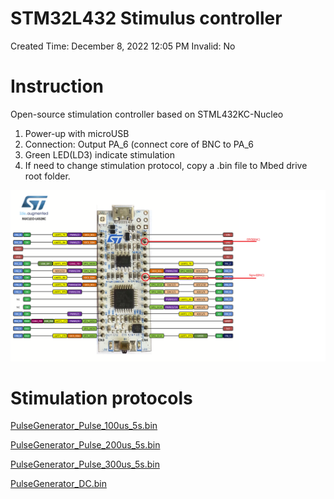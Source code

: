 # STM32L432 Stimulus controller

Created Time: December 8, 2022 12:05 PM
Invalid: No

# Instruction

Open-source stimulation controller based on STML432KC-Nucleo

1. Power-up with microUSB
2. Connection: Output PA_6 (connect core of BNC to PA_6
3. Green LED(LD3) indicate stimulation
4. If need to change stimulation protocol, copy a .bin file to Mbed drive root folder.

![Untitled](STM32L432%20Stimulus%20controller%2089e7ddbba905480b9ee6aefdc1fd8399/Untitled.png)

# Stimulation protocols

[PulseGenerator_Pulse_100us_5s.bin](STM32L432%20Stimulus%20controller%2089e7ddbba905480b9ee6aefdc1fd8399/PulseGenerator_Pulse_100us_5s.bin)

[PulseGenerator_Pulse_200us_5s.bin](STM32L432%20Stimulus%20controller%2089e7ddbba905480b9ee6aefdc1fd8399/PulseGenerator_Pulse_200us_5s.bin)

[PulseGenerator_Pulse_300us_5s.bin](STM32L432%20Stimulus%20controller%2089e7ddbba905480b9ee6aefdc1fd8399/PulseGenerator_Pulse_300us_5s.bin)

[PulseGenerator_DC.bin](STM32L432%20Stimulus%20controller%2089e7ddbba905480b9ee6aefdc1fd8399/PulseGenerator_DC.bin)